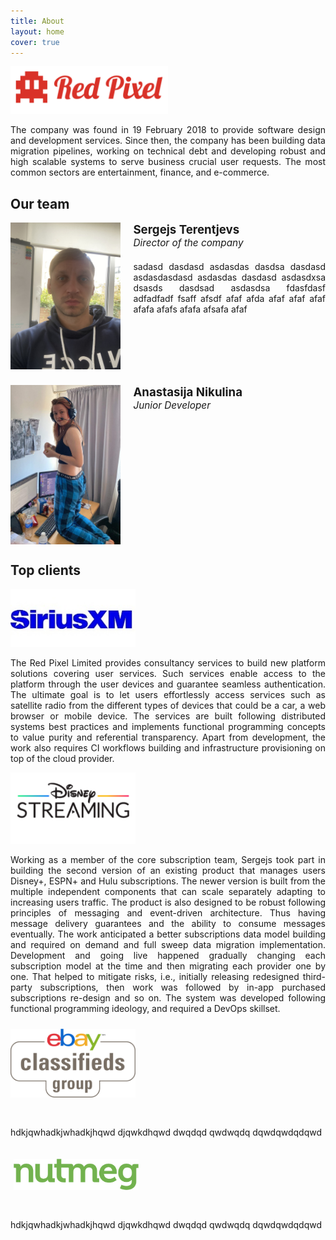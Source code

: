 ```yaml
---
title: About
layout: home
cover: true
---
```


<style type="text/css" media="screen">
.justified { 
    text-align: justify; 
}
.columnar-img-text-block {
    display: flex;
    flex-direction: row;
    align-items: left;
    margin: 0 0 25px 0;
    padding: 0 0 0 0;
}
.text-block {
    padding-left: 20px;
    width: 100%;
}
.text-block p {
    margin-top: 20px;
    text-align: justify;
}
.caption {
    font-size: 14pt;
    font-weight: bold;
}
.subtitle {
    font-size: 11.5pt;
    font-style: italic;
}
.block {
    flex-direction: row;
    justify-content: space-around;
    align-items: center;
    margin: 0 0 0 0;
    padding: 0 0 0 0;
}
</style>

<img src="/assets/img/logo.png" width="50%" height="25%">

<p class="justified">The company was found in 19 February 2018 to provide software design and development services. Since then, the company has been building data migration pipelines, working on technical debt and developing robust and high scalable systems to serve business crucial user requests. The most common sectors are entertainment, finance, and e-commerce.

<h2 class="hr-bottom">Our team</h2>

<div class="columnar-img-text-block">
    <img src="/assets/img/team/sergejs.jpg" width="35%">
    <div class="text-block">
        <div class="caption">Sergejs Terentjevs</div>
        <div class="subtitle">Director of the company</div>
        <p>sadasd dasdasd asdasdas dasdsa dasdasd asdasdasdasd asdasdas dasdasd asdasdxsa dsasds dasdsad asdasdsa fdasfdasf adfadfadf fsaff afsdf afaf afda afaf afaf afaf afafa afafs afafa afsafa afaf</p>
    </div>
</div>
<div class="columnar-img-text-block">
    <img src="/assets/img/team/anastasija.jpg" width="35%">
    <div class="text-block">
        <div class="caption">Anastasija Nikulina</div>
        <div class="subtitle">Junior Developer</div>
    </div>
</div>

<h2 class="hr-bottom">Top clients</h2>

<div class="block">
    <img src="/assets/img/client/siriusxm.jpeg" width=200px>
    <p class="justified">The Red Pixel Limited provides consultancy services to build new platform solutions covering user services. Such services enable access to the platform through the user devices and guarantee seamless authentication. The ultimate goal is to let users effortlessly access services such as satellite radio from the different types of devices that could be a car, a web browser or mobile device. The services are built following distributed systems best practices and implements functional programming concepts to value purity and referential transparency. Apart from development, the work also requires CI workflows building and infrastructure provisioning on top of the cloud provider.</p>
</div>

<div class="block">
    <img src="/assets/img/client/disneystreaming.jpg" width=200px>
    <p class="justified">Working as a member of the core subscription team, Sergejs took part in building the second version of an existing product that manages users Disney+, ESPN+ and Hulu subscriptions. The newer version is built from the multiple independent components that can scale separately adapting to increasing users traffic. The product is also designed to be robust following principles of messaging and event-driven architecture. Thus having message delivery guarantees and the ability to consume messages eventually. The work anticipated a better subscriptions data model building and required on demand and full sweep data migration implementation. Development and going live happened gradually changing each subscription model at the time and then migrating each provider one by one. That helped to mitigate risks, i.e., initially releasing redesigned third-party subscriptions, then work was followed by in-app purchased subscriptions re-design and so on. The system was developed following functional programming ideology, and required a DevOps skillset.</p>
</div>

<div class="block">
    <img src="/assets/img/client/ebay.png" width="200px" style="padding: 10px 0px 30px 0px;">
    <p>hdkjqwhadkjwhadkjhqwd djqwkdhqwd dwqdqd qwdwqdq dqwdqwdqdqwd</p>
</div>

<div class="block">
    <img src="/assets/img/client/nutmeg.png" width="200px" style="padding: 20px 0px 30px 5px;">
    <p>hdkjqwhadkjwhadkjhqwd djqwkdhqwd dwqdqd qwdwqdq dqwdqwdqdqwd</p>
</div>